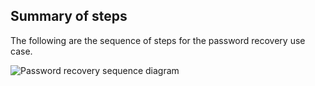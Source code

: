 ## Summary of steps

The following are the sequence of steps for the password recovery use case.

<div class="common-image-format">

![Password recovery sequence diagram](/img/oie-embedded-sdk/oie-embedded-sdk-use-case-pwd-recovery-nodejs.png)

</div>
